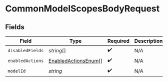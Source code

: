 # CommonModelScopesBodyRequest


## Fields

| Field                                                             | Type                                                              | Required                                                          | Description                                                       | Example                                                           |
| ----------------------------------------------------------------- | ----------------------------------------------------------------- | ----------------------------------------------------------------- | ----------------------------------------------------------------- | ----------------------------------------------------------------- |
| `disabledFields`                                                  | *string*[]                                                        | :heavy_check_mark:                                                | N/A                                                               | first_name                                                        |
| `enabledActions`                                                  | [EnabledActionsEnum](../../models/shared/enabledactionsenum.md)[] | :heavy_check_mark:                                                | N/A                                                               | READ,WRITE                                                        |
| `modelId`                                                         | *string*                                                          | :heavy_check_mark:                                                | N/A                                                               | hris.Employee                                                     |
